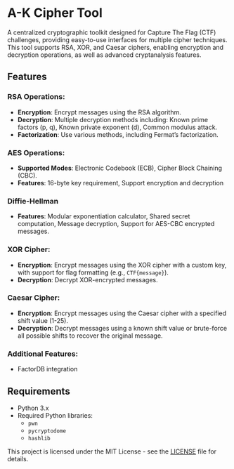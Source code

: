 # A-K Cipher Tool

A centralized cryptographic toolkit designed for Capture The Flag (CTF) challenges, providing easy-to-use interfaces for multiple cipher techniques. This tool supports RSA, XOR, and Caesar ciphers, enabling encryption and decryption operations, as well as advanced cryptanalysis features.

## Features

### RSA Operations:
- **Encryption**: Encrypt messages using the RSA algorithm.
- **Decryption**: Multiple decryption methods including: Known prime factors (p, q), Known private exponent (d), Common modulus attack.
- **Factorization**: Use various methods, including Fermat’s factorization.

### AES Operations:
- **Supported Modes**: Electronic Codebook (ECB), Cipher Block Chaining (CBC).
- **Features**: 16-byte key requirement, Support encryption and decryption

### Diffie-Hellman
- **Features**: Modular exponentiation calculator, Shared secret computation, Message decryption, Support for AES-CBC encrypted messages.

### XOR Cipher:
- **Encryption**: Encrypt messages using the XOR cipher with a custom key, with support for flag formatting (e.g., `CTF{message}`).
- **Decryption**: Decrypt XOR-encrypted messages.

### Caesar Cipher:
- **Encryption**: Encrypt messages using the Caesar cipher with a specified shift value (1-25).
- **Decryption**: Decrypt messages using a known shift value or brute-force all possible shifts to recover the original message.

### Additional Features: 
- FactorDB integration

## Requirements

- Python 3.x
- Required Python libraries:
  - `pwn`
  - `pycryptodome`
  - `hashlib`

This project is licensed under the MIT License - see the [LICENSE](./LICENSE) file for details.
